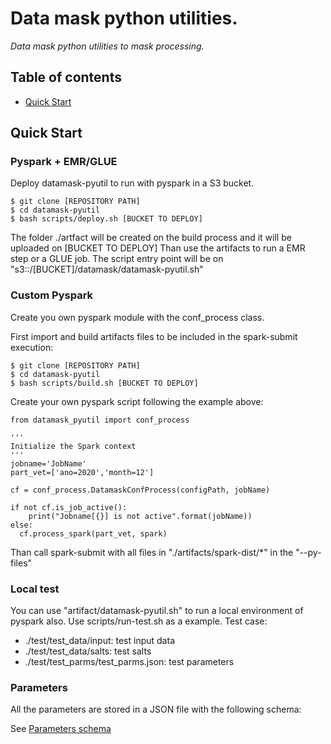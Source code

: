 # Data mask python utilities.

*Data mask python utilities to mask processing.*

## Table of contents

- [Quick Start](#quick-start) 

## Quick Start
### Pyspark + EMR/GLUE

Deploy datamask-pyutil to run with pyspark in a S3 bucket.
```
$ git clone [REPOSITORY PATH]
$ cd datamask-pyutil
$ bash scripts/deploy.sh [BUCKET TO DEPLOY] 

```
   The folder ./artfact will be created on the build process and it will be uploaded on [BUCKET TO DEPLOY]
   Than use the artifacts to run a EMR step or a GLUE job.
   The script entry point will be on "s3::/[BUCKET]/datamask/datamask-pyutil.sh"


### Custom Pyspark   

Create you own pyspark module with the conf_process class.

First import and build artifacts files to be included in the spark-submit execution: 
```
$ git clone [REPOSITORY PATH]
$ cd datamask-pyutil
$ bash scripts/build.sh [BUCKET TO DEPLOY] 
```
Create your own pyspark script following the example above:

```
from datamask_pyutil import conf_process

''' 
Initialize the Spark context 
'''
jobname='JobName'
part_vet=['ano=2020','month=12']

cf = conf_process.DatamaskConfProcess(configPath, jobName)

if not cf.is_job_active():
    print("Jobname[{}] is not active".format(jobName))
else:
  cf.process_spark(part_vet, spark)

```
Than call spark-submit with all files in "./artifacts/spark-dist/*" in the "--py-files"

### Local test

You can use "artifact/datamask-pyutil.sh" to run a local environment of pyspark also.
Use scripts/run-test.sh as a example. 
Test case:
- ./test/test_data/input: test input data
- ./test/test_data/salts: test salts
- ./test/test_parms/test_parms.json: test parameters

### Parameters

All the parameters are stored in a JSON file with the following schema:

See [Parameters schema](./schemas/datamask.md)

